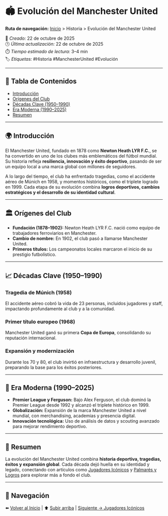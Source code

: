 # 🏟️ Evolución del Manchester United

**Ruta de navegación:** [Inicio](index.md) > Historia > Evolución del Manchester United  

📅 *Creado:* 22 de octubre de 2025  
🕒 *Última actualización:* 22 de octubre de 2025  
⏱️ *Tiempo estimado de lectura:* 3–4 min  
🏷️ *Etiquetas:* #Historia #ManchesterUnited #Evolución

---

## 🧭 Tabla de Contenidos
- [Introducción](#introducción)
- [Orígenes del Club](#orígenes-del-club)
- [Décadas Clave (1950–1990)](#décadas-clave-1950–1990)
- [Era Moderna (1990–2025)](#era-moderna-1990–2025)
- [Resumen](#resumen)

---

## 🌍 Introducción

El Manchester United, fundado en 1878 como **Newton Heath LYR F.C.**, se ha convertido en uno de los clubes más emblemáticos del fútbol mundial. Su historia refleja **resiliencia, innovación y éxito deportivo**, pasando de ser un equipo local a una marca global con millones de seguidores.  

A lo largo del tiempo, el club ha enfrentado tragedias, como el accidente aéreo de Múnich en 1958, y momentos históricos, como el triplete logrado en 1999. Cada etapa de su evolución combina **logros deportivos, cambios estratégicos y el desarrollo de su identidad cultural**.  

---

## 🏛️ Orígenes del Club

- **Fundación (1878–1902):** Newton Heath LYR F.C. nació como equipo de trabajadores ferroviarios en Manchester.  
- **Cambio de nombre:** En 1902, el club pasó a llamarse Manchester United.  
- **Primeros títulos:** Los campeonatos locales marcaron el inicio de su prestigio futbolístico.

---

## 📈 Décadas Clave (1950–1990)

### Tragedia de Múnich (1958)
El accidente aéreo cobró la vida de 23 personas, incluidos jugadores y staff, impactando profundamente al club y a la comunidad.  

### Primer título europeo (1968)
Manchester United ganó su primera **Copa de Europa**, consolidando su reputación internacional.  

### Expansión y modernización
Durante los 70 y 80, el club invirtió en infraestructura y desarrollo juvenil, preparando la base para los éxitos posteriores.

---

## 🚀 Era Moderna (1990–2025)

- **Premier League y Ferguson:** Bajo Alex Ferguson, el club dominó la Premier League desde 1992 y alcanzó el triplete histórico en 1999.  
- **Globalización:** Expansión de la marca Manchester United a nivel mundial, con merchandising, academias y presencia digital.  
- **Innovación tecnológica:** Uso de análisis de datos y scouting avanzado para mejorar rendimiento deportivo.

---

## 📝 Resumen

La evolución del Manchester United combina **historia deportiva, tragedias, éxitos y expansión global**. Cada década dejó huella en su identidad y legado, conectando con artículos como [Jugadores Icónicos](jugadores-iconicos.md) y [Palmarés y Logros](titulos-y-logros.md) para explorar más a fondo el club.  

---

## 🔗 Navegación

⬅️ [Volver al Inicio](index.md) | ⬆️ [Subir arriba](#🏟️-evolución-del-manchester-united) | [Siguiente → Jugadores Icónicos](jugadores-iconicos.md)
